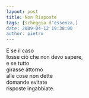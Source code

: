 ```yaml
---
layout: post
title: Non Risposte
tags: [scheggia d'essenza,]
date: 2009-04-12 19:38:00
author: pietro
---
```

E se il caso<br/>fosse ciò che non devo sapere,<br/>e se tutto<br/>girasse attorno<br/>alle cose non dette<br/>domande evitate<br/>risposte ingabbiate.
